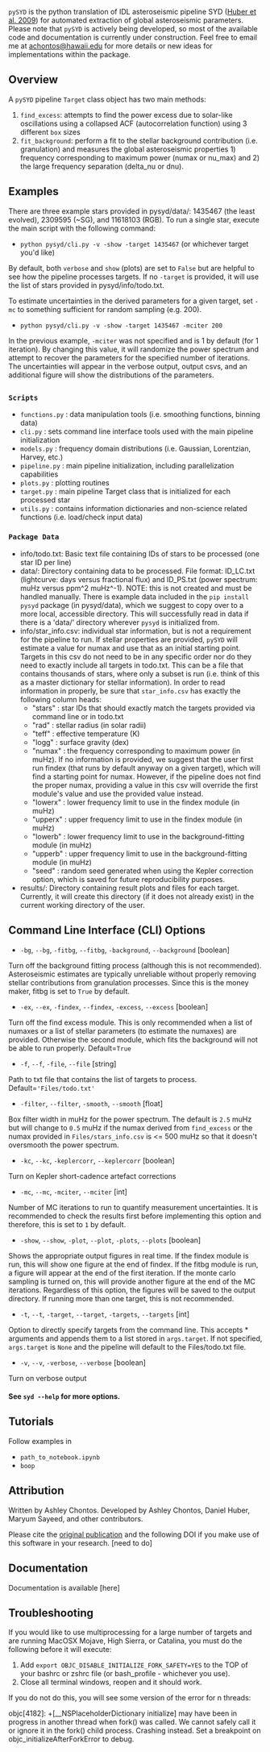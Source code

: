 `pySYD` is the python translation of IDL asteroseismic pipeline SYD ([Huber et al. 2009](https://ui.adsabs.harvard.edu/abs/2009CoAst.160...74H/abstract)) for automated extraction of global asteroseismic parameters. Please note that `pySYD` is actively being developed, so most of the available code and documentation is currently under construction. Feel free to email me at achontos@hawaii.edu for more details or new ideas for implementations within the package.

## Overview

A `pySYD` pipeline `Target` class object has two main methods:

1) `find_excess`: attempts to find the power excess due to solar-like oscillations using a collapsed ACF (autocorrelation function) using 3 different `box` sizes
2) `fit_background`: perform a fit to the stellar background contribution (i.e. granulation) and measures the global asteroseismic properties 1) frequency corresponding to maximum power (numax or nu_max) and 2) the large frequency separation (delta_nu or dnu).

## Examples

There are three example stars provided in pysyd/data/: 1435467 (the least evolved), 2309595 (~SG), and 11618103 (RGB). To run a single star, execute the main script with the following command:

- `python pysyd/cli.py -v -show -target 1435467` (or whichever target you'd like)

By default, both `verbose` and `show` (plots) are set to `False` but are helpful to see how the pipeline processes targets. If no `-target` is provided, it will use the list of stars provided in pysyd/info/todo.txt.

To estimate uncertainties in the derived parameters for a given target, set `-mc` to something sufficient for random sampling (e.g. 200).

- `python pysyd/cli.py -v -show -target 1435467 -mciter 200`

In the previous example, `-mciter` was not specified and is 1 by default (for 1 iteration). By changing this value, it will randomize the power spectrum and attempt to recover the parameters for the specified number of iterations. The uncertainties will appear in the verbose output, output csvs, and an additional figure will show the distributions of the parameters.

##

### `Scripts`
- `functions.py` : data manipulation tools (i.e. smoothing functions, binning data)
- `cli.py` : sets command line interface tools used with the main pipeline initialization
- `models.py` : frequency domain distributions (i.e. Gaussian, Lorentzian, Harvey, etc.)
- `pipeline.py` : main pipeline initialization, including parallelization capabilities
- `plots.py` : plotting routines
- `target.py` : main pipeline Target class that is initialized for each processed star
- `utils.py` : contains information dictionaries and non-science related functions (i.e. load/check input data)

### `Package Data`

- info/todo.txt: Basic text file containing IDs of stars to be processed (one star ID per line)
- data/: Directory containing data to be processed. File format: ID_LC.txt (lightcurve: days versus fractional flux) and ID_PS.txt (power spectrum: muHz versus ppm^2 muHz^-1). NOTE: this is not created and must be handled manually. There is example data included in the `pip install pysyd` package (in pysyd/data), which we suggest to copy over to a more local, accessible directory. This will successfully read in data if there is a 'data/' directory wherever `pysyd` is initialized from.
- info/star_info.csv: individual star information, but is not a requirement for the pipeline to run. If stellar properties are provided, `pySYD` will estimate a value for numax and use that as an initial starting point. Targets in this csv do not need to be in any specific order nor do they need to exactly include all targets in todo.txt. This can be a file that contains thousands of stars, where only a subset is run (i.e. think of this as a master dictionary for stellar information). In order to read information in properly, be sure that `star_info.csv` has exactly the following column heads:
  - "stars" : star IDs that should exactly match the targets provided via command line or in todo.txt
  - "rad" : stellar radius (in solar radii)
  - "teff" : effective temperature (K)
  - "logg" : surface gravity (dex)
  - "numax" : the frequency corresponding to maximum power (in muHz). If no information is provided, we suggest that the user first run findex (that runs by default anyway on a given target), which will find a starting point for numax. However, if the pipeline does not find the proper numax, providing a value in this csv will override the first module's value and use the provided value instead.
  - "lowerx" : lower frequency limit to use in the findex module (in muHz)
  - "upperx" : upper frequency limit to use in the findex module (in muHz)
  - "lowerb" : lower frequency limit to use in the background-fitting module (in muHz)
  - "upperb" : upper frequency limit to use in the background-fitting module (in muHz)
  - "seed" : random seed generated when using the Kepler correction option, which is saved for future reproducibility purposes.
- results/: Directory containing result plots and files for each target. Currently, it will create this directory (if it does not already exist) in the current working directory of the user.

## Command Line Interface (CLI) Options

- `-bg`, `--bg`, `-fitbg`, `--fitbg`, `-background`, `--background` [boolean]

Turn off the background fitting process (although this is not recommended). Asteroseismic estimates are typically unreliable without properly removing stellar contributions from granulation processes. Since this is the money maker, fitbg is set to `True` by default.

- `-ex`, `--ex`, `-findex`, `--findex`, `-excess`, `--excess` [boolean]

Turn off the find excess module. This is only recommended when a list of numaxes or a list of stellar parameters (to estimate the numaxes) are provided. Otherwise the second module, which fits the background will not be able to run properly. Default=`True`

- `-f`, `--f`, `-file`, `--file` [string]

Path to txt file that contains the list of targets to process. Default=`'Files/todo.txt'`

- `-filter`, `--filter`, `-smooth`, `--smooth` [float]

Box filter width in muHz for the power spectrum. The default is `2.5` muHz but will change to `0.5` muHz if the numax derived from `find_excess` or the numax provided in `Files/stars_info.csv` is <= 500 muHz so that it doesn't oversmooth the power spectrum.

- `-kc`, `--kc`, `-keplercorr`, `--keplercorr` [boolean]

Turn on Kepler short-cadence artefact corrections

- `-mc`, `--mc`, `-mciter`, `--mciter` [int]

Number of MC iterations to run to quantify measurement uncertainties. It is recommended to check the results first before implementing this option and therefore, this is set to `1` by default.

- `-show`, `--show`, `-plot`, `--plot`, `-plots`, `--plots` [boolean]

Shows the appropriate output figures in real time. If the findex module is run, this will show one figure at the end of findex. If the fitbg module is run, a figure will appear at the end of the first iteration. If the monte carlo sampling is turned on, this will provide another figure at the end of the MC iterations. Regardless of this option, the figures will be saved to the output directory. If running more than one target, this is not recommended. 

- `-t`, `--t`, `-target`, `--target`, `-targets`, `--targets` [int]

Option to directly specify targets from the command line. This accepts * arguments and appends them to a list stored in `args.target`. If not specified, `args.target` is `None` and the pipeline will default to the Files/todo.txt file.

- `-v`, `--v`, `-verbose`, `--verbose` [boolean]

Turn on verbose output

#### See `syd --help` for more options.

## Tutorials 

Follow examples in

- `path_to_notebook.ipynb`
- `boop`

## Attribution

Written by Ashley Chontos. Developed by Ashley Chontos, Daniel Huber, Maryum Sayeed, and other contributors. 

Please cite the [original publication](https://ui.adsabs.harvard.edu/abs/2009CoAst.160...74H/abstract) and the following DOI if you make use of this software in your research.
[need to do]

## Documentation

Documentation is available [here]

## Troubleshooting

If you would like to use multiprocessing for a large number of targets and are running MacOSX Mojave, High Sierra, or Catalina, you must do the following before it will execute:

1) Add `export OBJC_DISABLE_INITIALIZE_FORK_SAFETY=YES` to the TOP of your bashrc or zshrc file (or bash_profile - whichever you use).
2) Close all terminal windows, reopen and it should work.

If you do not do this, you will see some version of the error for n threads:

objc[4182]: +[__NSPlaceholderDictionary initialize] may have been in progress in another thread when fork() was called. We cannot safely call it or ignore it in the fork() child process. Crashing instead. Set a breakpoint on objc_initializeAfterForkError to debug.
